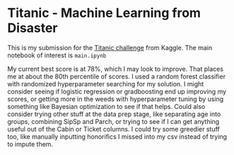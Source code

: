 # Titanic - Machine Learning from Disaster

This is my submission for the [Titanic challenge](https://www.kaggle.com/c/titanic/overview) from Kaggle. The main notebook of interest is `main.ipynb`

My current best score is at 78%, which I may look to improve. That places me at about the 80th percentile of scores. I used a random forest classifier with randomized hyperparameter searching for my solution. I might consider seeing if logistic regression or gradboosting end up improving my scores, or getting more in the weeds with hyperparameter tuning by using something like Bayesian optimization to see if that helps. Could also consider trying other stuff at the data prep stage, like separating age into groups, combining SipSp and Parch, or trying to see if I can get anything useful out of the Cabin or Ticket columns. I could try some greedier stuff too, like manually inputting honorifics I missed into my csv instead of trying to impute them. 